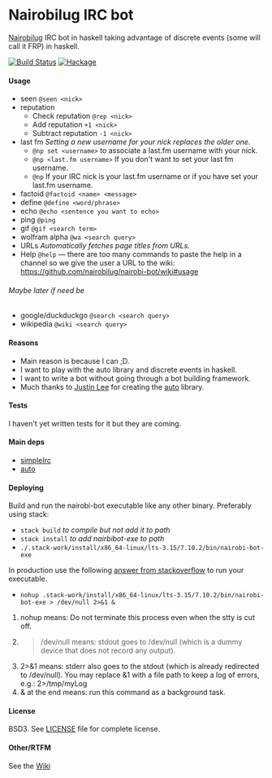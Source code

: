 # Nairobilug IRC bot
[Nairobilug](https://github.com/nairobilug/) IRC bot in haskell taking advantage of discrete events (some will call it FRP) in haskell.

[![Build Status](https://travis-ci.org/nairobilug/nairobi-bot.svg?branch=master)](https://travis-ci.org/nairobilug/nairobi-bot)
[![Hackage](https://img.shields.io/hackage/v/nairobi-bot.svg?maxAge=2592000)](https://hackage.haskell.org/package/nairobi-bot)


#### Usage
* seen `@seen <nick>`
* reputation
  - Check reputation `@rep <nick>`
  - Add reputation `+1 <nick>`
  - Subtract reputation `-1 <nick>`
* last fm
  *Setting a new username for your nick replaces the older one.*
  - `@np set <username>` to associate a last.fm username with your nick.
  - `@np <last.fm username>` If you don't want to set your last fm username.
  - `@np` If your IRC nick is your last.fm username or if you have set your last.fm username.
* factoid `@factoid <name> <message>`
* define `@define <word/phrase>`
* echo `@echo <sentence you want to echo>`
* ping `@ping`
* gif `@gif <search term>`
* wolfram alpha `@wa <search query>`
* URLs *Automatically fetches page titles from URLs.*
* Help `@help` — there are too many commands to paste the help in a channel so we give the user a URL to the wiki: https://github.com/nairobilug/nairobi-bot/wiki#usage

###### Maybe later if need be
* google/duckduckgo `@search <search query>`
* wikipedia `@wiki <search query>`


#### Reasons
* Main reason is because I can ;D.
* I want to play with the auto library and discrete events in haskell.
* I want to write a bot without going through a bot building framework.
* Much thanks to [Justin Lee](https://github.com/mstksg) for creating the [auto](https://github.com/mstksg/auto) library.

#### Tests
I haven't yet written tests for it but they are coming.


#### Main deps
* [simpleIrc](https://hackage.haskell.org/package/simpleirc)
* [auto](https://hackage.haskell.org/package/auto)


#### Deploying
Build and run the nairobi-bot executable like any other binary.
Preferably using stack:
* `stack build`   *to compile but not add it to path*
* `stack install` *to add nairbibot-exe to path*
* `./.stack-work/install/x86_64-linux/lts-3.15/7.10.2/bin/nairobi-bot-exe`

In production use the following [answer from stackoverflow](http://stackoverflow.com/questions/4797050/how-to-run-process-as-background-and-never-die) to run your executable.
* `nohup .stack-work/install/x86_64-linux/lts-3.15/7.10.2/bin/nairobi-bot-exe > /dev/null 2>&1 &`

1. nohup means: Do not terminate this process even when the stty is cut off.
2. > /dev/null means: stdout goes to /dev/null (which is a dummy device that does not record any output).
3. 2>&1 means: stderr also goes to the stdout (which is already redirected to /dev/null). You may replace &1 with a file path to keep a log of errors, e.g.: 2>/tmp/myLog
4. & at the end means: run this command as a background task.

#### License
BSD3.
See [LICENSE](https://github.com/nairobilug/nairobi-bot/blob/master/LICENSE) file for complete license.

#### Other/RTFM
See the [Wiki](https://github.com/nairobilug/nairobi-bot/wiki)
